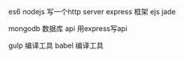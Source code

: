 es6
nodejs 写一个http server
express 框架 ejs jade

mongodb 数据库
api     用express写api

gulp  编译工具
babel 编译工具
